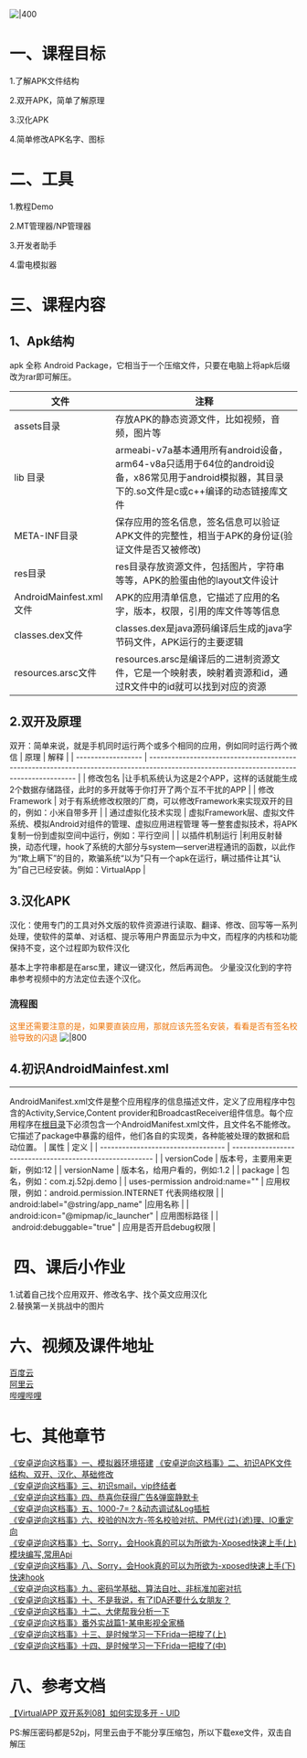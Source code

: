 ![|400](_assets_02/0805127fa851ed69cc1b88602b4e030f.webp)

# 一、课程目标

1.了解APK文件结构


2.双开APK，简单了解原理


3.汉化APK


4.简单修改APK名字、图标

# 二、工具
1.教程Demo

2.MT管理器/NP管理器

3.开发者助手

4.雷电模拟器

# 三、课程内容

## 1、Apk结构

apk 全称 Android Package，它相当于一个压缩文件，只要在电脑上将apk后缀改为rar即可解压。

| 文件                | 注释                                                                                                                                            |
| ------------------- | ----------------------------------------------------------------------------------------------------------------------------------------------- |
| assets目录          | 存放APK的静态资源文件，比如视频，音频，图片等                                                                                                   |
| lib 目录            | armeabi-v7a基本通用所有android设备，arm64-v8a只适用于64位的android设备，x86常见用于android模拟器，其目录下的.so文件是c或c++编译的动态链接库文件 |
| META-INF目录        | 保存应用的签名信息，签名信息可以验证APK文件的完整性，相当于APK的身份证(验证文件是否又被修改)                                                    |
| res目录             |res目录存放资源文件，包括图片，字符串等等，APK的脸蛋由他的layout文件设计                                                                             |
| AndroidMainfest.xml文件 | APK的应用清单信息，它描述了应用的名字，版本，权限，引用的库文件等等信息                                                                         |
| classes.dex文件     | classes.dex是java源码编译后生成的java字节码文件，APK运行的主要逻辑                                                                              |
| resources.arsc文件  | resources.arsc是编译后的二进制资源文件，它是一个映射表，映射着资源和id，通过R文件中的id就可以找到对应的资源                                                                                                                                                |

## 2.双开及原理

双开：简单来说，就是手机同时运行两个或多个相同的应用，例如同时运行两个微信
| 原理               | 解释                                                                                                                                     |
| ------------------ | ---------------------------------------------------------------------------------------------------------------------------------------- |
| 修改包名           |让手机系统认为这是2个APP，这样的话就能生成2个数据存储路径，此时的多开就等于你打开了两个互不干扰的APP                                                                                                                                          |
| 修改Framework      | 对于有系统修改权限的厂商，可以修改Framework来实现双开的目的，例如：小米自带多开                                                            |
| 通过虚拟化技术实现 | 虚拟Framework层、虚拟文件系统、模拟Android对组件的管理、虚拟应用进程管理 等一整套虚拟技术，将APK复制一份到虚拟空间中运行，例如：平行空间 |
| 以插件机制运行  |利用反射替换，动态代理，hook了系统的大部分与system—server进程通讯的函数，以此作为“欺上瞒下”的目的，欺骗系统“以为”只有一个apk在运行，瞒过插件让其“认为”自己已经安装。例如：VirtualApp                                                                                                                                          |


## 3.汉化APK

汉化：使用专门的工具对外文版的软件资源进行读取、翻译、修改、回写等一系列处理，使软件的菜单、对话框、提示等用户界面显示为中文，而程序的内核和功能保持不变，这个过程即为软件汉化

基本上字符串都是在arsc里，建议一键汉化，然后再润色。
少量没汉化到的字符串参考视频中的方法定位去逐个汉化。

### 流程图
<font color=#ED7001>这里还需要注意的是，如果要直装应用，那就应该先签名安装，看看是否有签名校验导致的闪退</font>
![|800](_assets_02/cb35179c3ff8786b19fc1d2d2ecae12e.webp)

## 4.初识AndroidMainfest.xml
---
AndroidManifest.xml文件是整个应用程序的信息描述文件，定义了应用程序中包含的Activity,Service,Content provider和BroadcastReceiver组件信息。每个应用程序在[根目录](https://so.csdn.net/so/search?q=%E6%A0%B9%E7%9B%AE%E5%BD%95&spm=1001.2101.3001.7020)下必须包含一个AndroidManifest.xml文件，且文件名不能修改。它描述了package中暴露的组件，他们各自的实现类，各种能被处理的数据和启动位置。
| 属性                               | 定义                                                     |
| ---------------------------------- | -------------------------------------------------------- |
| versionCode                        | 版本号，主要用来更新，例如:12                            |
| versionName                        | 版本名，给用户看的，例如:1.2                             |
| package                            | 包名，例如：com.zj.52pj.demo                             |
| uses-permission android:name=""    | 应用权限，例如：android.permission.INTERNET 代表网络权限 |
| android:label="@string/app_name"   |应用名称                                                          |
| android:icon="@mipmap/ic_launcher" | 应用图标路径                                                         |
|  android:debuggable="true"                                   | 应用是否开启debug权限                                                         |

#  四、课后小作业  

1.试着自己找个应用双开、修改名字、找个英文应用汉化  
2.替换第一关挑战中的图片  

# 六、视频及课件地址  

[百度云](https://pan.baidu.com/s/1cFWTLn14jeWfpXxlx3syYw?pwd=nqu9)  
[阿里云](https://www.aliyundrive.com/s/TJoKMK6du6x)  
[哔哩哔哩](https://www.bilibili.com/video/BV1wT411N7sV)  

# 七、其他章节  

[《安卓逆向这档事》一、模拟器环境搭建](https://www.52pojie.cn/thread-1695141-1-1.html)
[《安卓逆向这档事》二、初识APK文件结构、双开、汉化、基础修改](https://www.52pojie.cn/thread-1695796-1-1.html)  
[《安卓逆向这档事》三、初识smail，vip终结者](https://www.52pojie.cn/thread-1701353-1-1.html)    
[《安卓逆向这档事》四、恭喜你获得广告&弹窗静默卡](https://www.52pojie.cn/thread-1706691-1-1.html)  
[《安卓逆向这档事》五、1000-7=？&动态调试&Log插桩](https://www.52pojie.cn/thread-1714727-1-1.html)  
[《安卓逆向这档事》六、校验的N次方-签名校验对抗、PM代{过}{滤}理、IO重定向](https://www.52pojie.cn/thread-1731181-1-1.html)  
[《安卓逆向这档事》七、Sorry，会Hook真的可以为所欲为-Xposed快速上手(上)模块编写,常用Api](https://www.52pojie.cn/thread-1740944-1-1.html)  
[《安卓逆向这档事》八、Sorry，会Hook真的可以为所欲为-xposed快速上手(下)快速hook](https://www.52pojie.cn/thread-1748081-1-1.html)  
[《安卓逆向这档事》九、密码学基础、算法自吐、非标准加密对抗](https://www.52pojie.cn/thread-1762225-1-1.html)  
[《安卓逆向这档事》十、不是我说，有了IDA还要什么女朋友？](https://www.52pojie.cn/thread-1787667-1-1.html)  
[《安卓逆向这档事》十二、大佬帮我分析一下](https://www.52pojie.cn/thread-1809646-1-1.html)  
[《安卓逆向这档事》番外实战篇1-某电影视全家桶](https://www.52pojie.cn/thread-1814917-1-1.html)  
[《安卓逆向这档事》十三、是时候学习一下Frida一把梭了(上)](https://www.52pojie.cn/thread-1823118-1-1.html)  
[《安卓逆向这档事》十四、是时候学习一下Frida一把梭了(中)](https://www.52pojie.cn/thread-1838539-1-1.html)  



# 八、参考文档  


[【VirtualAPP 双开系列08】如何实现多开 - UID](https://blog.csdn.net/u014294681/article/details/116270479)  


PS:解压密码都是52pj，阿里云由于不能分享压缩包，所以下载exe文件，双击自解压
